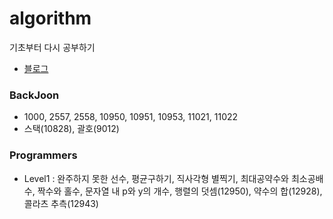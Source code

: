 # algorithm

기초부터 다시 공부하기
- [블로그](https://dev-hyun.tistory.com)

### BackJoon
- 1000, 2557, 2558, 10950, 10951, 10953, 11021, 11022
- 스택(10828), 괄호(9012)

### Programmers
- Level1 : 완주하지 못한 선수, 평균구하기, 직사각형 별찍기, 최대공약수와 최소공배수, 짝수와 홀수, 문자열 내 p와 y의 개수, 행렬의 덧셈(12950), 약수의 합(12928), 콜라츠 추측(12943)